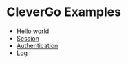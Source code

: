 # CleverGo Examples

- [Hello world](hello)
- [Session](session)
- [Authentication](auth)
- [Log](log)
